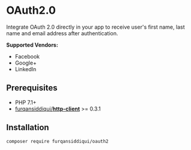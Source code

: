# OAuth2.0

Integrate OAuth 2.0 directly in your app to receive user's first name, last name and email address after authentication.

**Supported Vendors:**

* Facebook
* Google+
* LinkedIn

## Prerequisites

* PHP 7.1+
* [furqansiddiqui/**http-client**](https://github.com/furqansiddiqui/http-client) >= 0.3.1

## Installation

`composer require furqansiddiqui/oauth2`